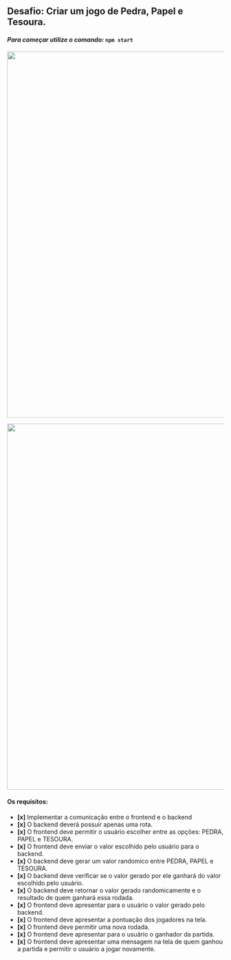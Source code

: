 ## Desafio: Criar um jogo de Pedra, Papel e Tesoura.

#### *Para começar utilize o comando:* ``` npm start ```

<p align="center"> 
    <img width="850px" src="./public/screenshot_v1.png">
</p>

<p align="center"> 
    <img width="850px" src="./public/screenshot_v1_1.png">
</p>

#### **Os requisitos:**
- **[x]** Implementar a comunicação entre o frontend e o backend
- **[x]** O backend deverá possuir apenas uma rota.
- **[x]** O frontend deve permitir o usuário escolher entre as opções: PEDRA, PAPEL e TESOURA.
- **[x]** O frontend deve enviar o valor escolhido pelo usuário para o backend.
- **[x]** O backend deve gerar um valor randomico entre PEDRA, PAPEL e TESOURA.
- **[x]** O backend deve verificar se o valor gerado por ele ganhará do valor escolhido pelo usuário.
- **[x]** O backend deve retornar o valor gerado randomicamente e o resultado de quem ganhará essa rodada.
- **[x]** O frontend deve apresentar para o usuário o valor gerado pelo backend.
- **[x]** O frontend deve apresentar a pontuação dos jogadores na tela.
- **[x]** O frontend deve permitir uma nova rodada.
- **[x]** O frontend deve apresentar para o usuário o ganhador da partida.
- **[x]** O frontend deve apresentar uma mensagem na tela de quem ganhou a partida e permitir o usuário a jogar novamente.
